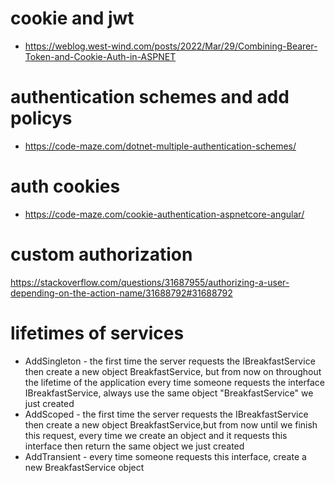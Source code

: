 # cookie and jwt
- https://weblog.west-wind.com/posts/2022/Mar/29/Combining-Bearer-Token-and-Cookie-Auth-in-ASPNET

# authentication schemes and add policys
- https://code-maze.com/dotnet-multiple-authentication-schemes/
# auth cookies
- https://code-maze.com/cookie-authentication-aspnetcore-angular/

# custom authorization
https://stackoverflow.com/questions/31687955/authorizing-a-user-depending-on-the-action-name/31688792#31688792


# lifetimes of services
-  AddSingleton - the first time the server requests the IBreakfastService then create a new object BreakfastService, but from now on throughout the lifetime of the application every time someone requests the interface IBreakfastService, always use the same object "BreakfastService" we just created
- AddScoped - the first time the server requests the IBreakfastService then create a new object BreakfastService,but from now until we finish this request, every time we create an object and it requests this interface then return the same object we just created 
- AddTransient - every time someone requests this interface, create a new BreakfastService object

